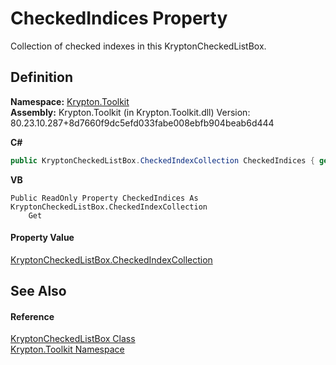 # CheckedIndices Property


Collection of checked indexes in this KryptonCheckedListBox.



## Definition
**Namespace:** <a href="79d2eac2-21f4-54ff-7552-b20c33c30600.md">Krypton.Toolkit</a>  
**Assembly:** Krypton.Toolkit (in Krypton.Toolkit.dll) Version: 80.23.10.287+8d7660f9dc5efd033fabe008ebfb904beab6d444

**C#**
``` C#
public KryptonCheckedListBox.CheckedIndexCollection CheckedIndices { get; }
```
**VB**
``` VB
Public ReadOnly Property CheckedIndices As KryptonCheckedListBox.CheckedIndexCollection
	Get
```



#### Property Value
<a href="09e75015-06a2-5edb-96fc-46d27b738d5d.md">KryptonCheckedListBox.CheckedIndexCollection</a>

## See Also


#### Reference
<a href="168333b8-00c5-8b39-508d-ad55c6d9dd48.md">KryptonCheckedListBox Class</a>  
<a href="79d2eac2-21f4-54ff-7552-b20c33c30600.md">Krypton.Toolkit Namespace</a>  
